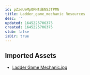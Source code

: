 ```yaml
---
id: pZzeUeMpOFNtdENSJTPMN
title: Ladder_game_mechanic Resources
desc: ''
updated: 1645225706375
created: 1645225706375
stub: false
isDir: true
---
```

## Imported Assets
- [Ladder Game Mechanic.jpg](/assets/ladder-game-mechanic.jpg)
